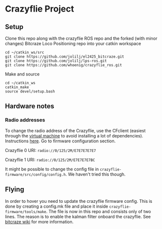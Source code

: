 # Crazyflie Project

## Setup
Clone this repo along with the crazyflie ROS repo and the forked (with minor changes) Bitcraze Loco Positioning repo into your catkin workspace

```
cd ~/catkin_ws/src
git clone https://github.com/jolilj/el2425_bitcraze.git
git clone https://github.com/jolilj/lps-ros.git
git clone https://github.com/whoenig/crazyflie_ros.git
```
Make and source

```
cd ~/catkin_ws
catkin_make
source devel/setup.bash
```

## Hardware notes

### Radio addresses
To change the radio address of the Crazyflie, use the CFclient (easiest through the [virtual machine](https://www.bitcraze.io/getting-started-with-the-crazyflie-2-0/#inst-comp) to avoid installing a lot of dependencies). Instructions [here](https://wiki.bitcraze.io/doc:crazyflie:client:pycfclient:index#firmware_configuration). Go to firmware configuration section.

Crazyflie 0 URI:
`radio://0/125/2M/E7E7E7E7E7`

Crazyflie 1 URI:
`radio://0/125/2M/E7E7E7E7BC`

It might be possible to change the config file in `crazyflie-firmware/src/config/config.h`.
We haven't tried this though.

## Flying
In order to hover you need to update the crazyflie firmware config. This is done by creating a config.mk file and place it inside `crazyflie-firmware/tools/make`. The file is now in this repo and consists only of two lines. The reason is to enable the kalman filter onboard the crazyflie. See [bitcraze wiki](https://wiki.bitcraze.io/doc:lps:index) for more information.
